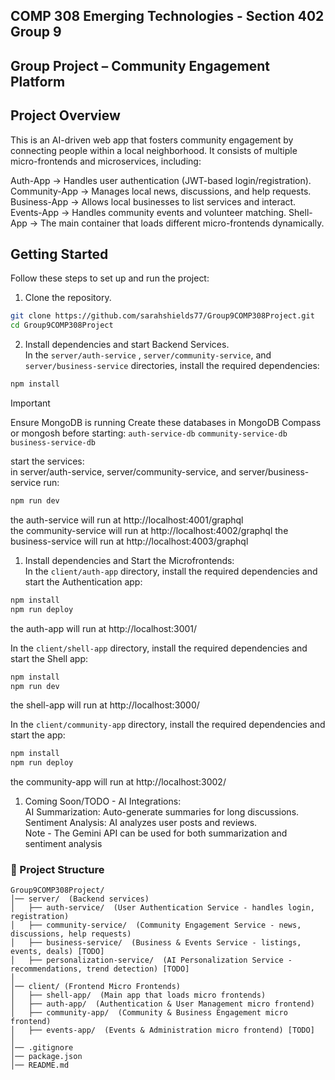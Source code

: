 ## COMP 308 Emerging Technologies - Section 402 Group 9
## Group Project – Community Engagement Platform

## Project Overview

This is an AI-driven web app that fosters community engagement by connecting people within a local neighborhood. It consists of multiple micro-frontends and microservices, including:

Auth-App → Handles user authentication (JWT-based login/registration).
Community-App → Manages local news, discussions, and help requests.
Business-App → Allows local businesses to list services and interact.
Events-App → Handles community events and volunteer matching.
Shell-App → The main container that loads different micro-frontends dynamically.

## Getting Started

Follow these steps to set up and run the project:

1. Clone the repository.
```bash
git clone https://github.com/sarahshields77/Group9COMP308Project.git
cd Group9COMP308Project
```

2. Install dependencies and start Backend Services.     
   In the `server/auth-service` , `server/community-service`, and `server/business-service` directories, install the required dependencies:
```bash
npm install
```
> [!IMPORTANT]
> Ensure MongoDB is running
> Create these databases in MongoDB Compass or mongosh before starting: 
>  `auth-service-db`
>  `community-service-db`
>  `business-service-db`

   start the services:  
   in server/auth-service, server/community-service, and server/business-service run:  
```bash
npm run dev
```

the auth-service will run at http://localhost:4001/graphql  
the community-service will run at http://localhost:4002/graphql
the business-service will run at http://localhost:4003/graphql  

1. Install dependencies and Start the Microfrontends:  
    In the `client/auth-app` directory, install the required dependencies and start the Authentication app:
```bash
npm install
npm run deploy
```
the auth-app will run at http://localhost:3001/  

   In the `client/shell-app` directory, install the required dependencies and start the Shell app:
```bash
npm install
npm run dev
```  
the shell-app will run at http://localhost:3000/  

   In the `client/community-app` directory, install the required dependencies and start the app:
```bash
npm install
npm run deploy
```  
the community-app will run at http://localhost:3002/    
 
1. Coming Soon/TODO - AI Integrations:  
   AI Summarization: Auto-generate summaries for long discussions.  
   Sentiment Analysis: AI analyzes user posts and reviews.  
   Note - The Gemini API can be used for both summarization and sentiment analysis  


### 📁 Project Structure  
```plaintext
Group9COMP308Project/
│── server/  (Backend services)
│   ├── auth-service/  (User Authentication Service - handles login, registration)
│   ├── community-service/  (Community Engagement Service - news, discussions, help requests)
│   ├── business-service/  (Business & Events Service - listings, events, deals) [TODO]
│   ├── personalization-service/  (AI Personalization Service - recommendations, trend detection) [TODO]
│
│── client/ (Frontend Micro Frontends)
│   ├── shell-app/  (Main app that loads micro frontends)
│   ├── auth-app/  (Authentication & User Management micro frontend)
│   ├── community-app/  (Community & Business Engagement micro frontend)
│   ├── events-app/  (Events & Administration micro frontend) [TODO]
│
│── .gitignore
│── package.json
│── README.md
```
